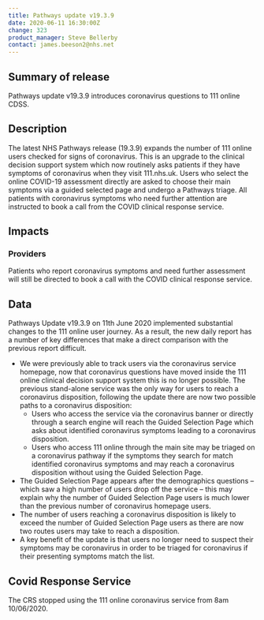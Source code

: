 ```yaml
---
title: Pathways update v19.3.9
date: 2020-06-11 16:30:00Z
change: 323
product_manager: Steve Bellerby
contact: james.beeson2@nhs.net
---
```


## Summary of release

Pathways update v19.3.9 introduces coronavirus questions to 111 online CDSS.

## Description

The latest NHS Pathways release (19.3.9) expands the number of 111 online users checked for signs of coronavirus. This is an upgrade to the clinical decision support system which now routinely asks patients if they have symptoms of coronavirus when they visit 111.nhs.uk. Users who select the online COVID-19 assessment directly are asked to choose their main symptoms via a guided selected page and undergo a Pathways triage. All patients with coronavirus symptoms who need further attention are instructed to book a call from the COVID clinical response service.

## Impacts

### Providers

Patients who report coronavirus symptoms and need further assessment will still be directed to book a call with the COVID clinical response service.

## Data

Pathways Update v19.3.9 on 11th June 2020 implemented substantial changes to the 111 online user journey. As a result, the new daily report has a number of key differences that make a direct comparison with the previous report difficult.

- We were previously able to track users via the coronavirus service homepage, now that coronavirus questions have moved inside the 111 online clinical decision support system this is no longer possible. The previous stand-alone service was the only way for users to reach a coronavirus disposition, following the update there are now two possible paths to a coronavirus disposition:
  - Users who access the service via the coronavirus banner or directly through a search engine will reach the Guided Selection Page which asks about identified coronavirus symptoms leading to a coronavirus disposition.
  - Users who access 111 online through the main site may be triaged on a coronavirus pathway if the symptoms they search for match identified coronavirus symptoms and may reach a coronavirus disposition without using the Guided Selection Page.
- The Guided Selection Page appears after the demographics questions – which saw a high number of users drop off the service – this may explain why the number of Guided Selection Page users is much lower than the previous number of coronavirus homepage users.
- The number of users reaching a coronavirus disposition is likely to exceed the number of Guided Selection Page users as there are now two routes users may take to reach a disposition.
- A key benefit of the update is that users no longer need to suspect their symptoms may be coronavirus in order to be triaged for coronavirus if their presenting symptoms match the list.

## Covid Response Service

The CRS stopped using the 111 online coronavirus service from 8am 10/06/2020.

